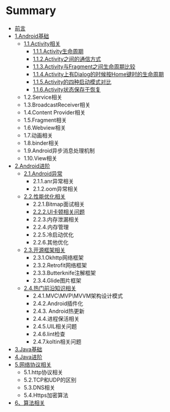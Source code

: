 # Summary

* [前言](README.md)
* [1.Android基础](chapter1.md)
  * [1.1.Activity相关](chapter1/11activityxiang-guan.md)
    * [1.1.1.Activity生命周期](chapter1/11activityxiang-guan/111activitysheng-ming-zhou-qi.md)
    * [1.1.2.Activity之间的通信方式](chapter1/11activityxiang-guan/112activityzhi-jian-de-tong-xin-fang-shi.md)
    * [1.1.3.Activity与Fragment之间生命周期比较](chapter1/11activityxiang-guan/113.md)
    * [1.1.4.Activity上有Dialog的时候按Home键时的生命周期](chapter1/11activityxiang-guan/114activityshang-you-dialog-de-shi-hou-an-home-jian-shi-de-sheng-ming-zhou-qi.md)
    * [1.1.5.Activity的四种启动模式对比](chapter1/11activityxiang-guan/115activityde-si-zhong-qi-dong-mo-shi-dui-bi.md)
    * [1.1.6.Activity状态保存于恢复](chapter1/11activityxiang-guan/116activityzhuang-tai-bao-cun-yu-hui-fu.md)
  * 1.2.Service相关
  * 1.3.BroadcastReceiver相关
  * 1.4.Content Provider相关
  * 1.5.Fragment相关
  * 1.6.Webview相关
  * 1.7.动画相关
  * 1.8.binder相关
  * 1.9.Android异步消息处理机制
  * 1.10.View相关
* [2.Android进阶](2androidjin-jie.md)
  * [2.1.Android异常](2androidjin-jie/21androidyi-chang.md)
    * 2.1.1.anr异常相关
    * 2.1.2.oom异常相关
  * [2.2.性能优化相关](2androidjin-jie/22xing-neng-you-hua-xiang-guan.md)
    * 2.2.1.Bitmap面试相关
    * [2.2.2.UI卡顿相关问题](2androidjin-jie/22xing-neng-you-hua-xiang-guan/222uiqia-dun-xiang-guan-wen-ti.md)
    * 2.2.3.内存泄漏相关
    * 2.2.4.内存管理
    * 2.2.5.冷启动优化
    * 2.2.6.其他优化
  * [2.3.开源框架相关](2androidjin-jie/23kai-yuan-kuang-jia-xiang-guan.md)
    * 2.3.1.Okhttp网络框架
    * 2.3.2.Retrofit网络框架
    * 2.3.3.Butterknife注解框架
    * 2.3.4.Glide图片框架
  * [2.4.热门前沿知识相关](2androidjin-jie/24re-men-qian-yan-zhi-shi-xiang-guan.md)
    * 2.4.1.MVC\MVP\MVVM架构设计模式
    * 2.4.2.Android插件化
    * 2.4.3. Android热更新
    * 2.4.4.进程保活相关
    * 2.4.5.UIL相关问题
    * 2.4.6.lint检查
    * 2.4.7.koltin相关问题
* [3.Java基础](3javaji-chu.md)
* [4.Java进阶](4javajin-jie.md)
* [5.网络协议相关](5wang-luo-xie-yi-xiang-guan.md)
  * 5.1.http协议相关
  * 5.2.TCP和UDP的区别
  * 5.3.DNS相关
  * 5.4.Https加密算法
* [6、算法相关](63001-suan-fa-xiang-guan.md)


